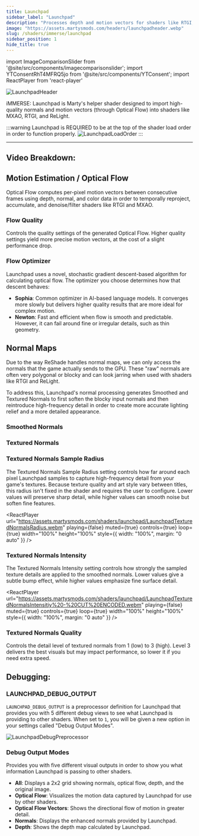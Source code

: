 ```yaml
---
title: Launchpad
sidebar_label: "Launchpad"
description: "Processes depth and motion vectors for shaders like RTGI, MXAO, and ReLight."
image: "https://assets.martysmods.com/headers/launchpadheader.webp"
slug: /shaders/immerse/launchpad
sidebar_position: 1
hide_title: true
---
```


<!----------------------- IMPORTS ---------------------------->

import ImageComparisonSlider from '@site/src/components/imagecomparisonslider';
import YTConsentRhT4MFRQ5jo from '@site/src/components/YTConsent';
import ReactPlayer from 'react-player'

<!----------------------------------------------------------->

![LaunchpadHeader](https://assets.martysmods.com/headers/launchpadheader.webp)

iMMERSE: Launchpad is Marty's helper shader designed to import high-quality normals and motion vectors (through Optical Flow) into shaders like MXAO, RTGI, and ReLight.

:::warning
Launchpad is REQUIRED to be at the top of the shader load order in order to function properly.
![LaunchpadLoadOrder](https://assets.martysmods.com/shaders/launchpad/launchpadloadorder3.webp)
:::

---

## Video Breakdown:
<YTConsentRhT4MFRQ5jo />

## Motion Estimation / Optical Flow
Optical Flow computes per-pixel motion vectors between consecutive frames using depth, normal, and color data in order to temporally reproject, accumulate, and denoise/filter shaders like RTGI and MXAO.

### Flow Quality
Controls the quality settings of the generated Optical Flow. Higher quality settings yield more precise motion vectors, at the cost of a slight performance drop.

### Flow Optimizer
Launchpad uses a novel, stochastic gradient descent-based algorithm for calculating optical flow. The optimizer you choose determines how that descent behaves:
- **Sophia**: Common optimizer in AI-based language models. It converges more slowly but delivers higher quality results that are more ideal for complex motion.
- **Newton**: Fast and efficient when flow is smooth and predictable. However, it can fail around fine or irregular details, such as thin geometry.

## Normal Maps
Due to the way ReShade handles normal maps, we can only access the normals that the game actually sends to the GPU. These "raw" normals are often very polygonal or blocky and can look jarring when used with shaders like RTGI and ReLight.

To address this, Launchpad's normal processing generates Smoothed and Textured Normals to first soften the blocky input normals and then reintroduce high-frequency detail in order to create more accurate lighting relief and a more detailed appearance.

### Smoothed Normals
 <ImageComparisonSlider 
  beforeImage="https://assets.martysmods.com/shaders/launchpad/LaunchpadOriginalNormals3.webp" 
  afterImage="https://assets.martysmods.com/shaders/launchpad/LaunchpadSmoothedNormals3.webp"
  beforeLabel="Original"
  afterLabel="Smoothed"
 />

### Textured Normals
 <ImageComparisonSlider 
  beforeImage="https://assets.martysmods.com/shaders/launchpad/LaunchpadSmoothedNormals3.webp"
  afterImage="https://assets.martysmods.com/shaders/launchpad/LaunchpadTexturedNormals3.webp"
  beforeLabel="Smoothed"
  afterLabel="Textured"
 />

### Textured Normals Sample Radius
The Textured Normals Sample Radius setting controls how far around each pixel Launchpad samples to capture high-frequency detail from your game's textures. Because texture quality and art style vary between titles, this radius isn't fixed in the shader and requires the user to configure. Lower values will preserve sharp detail, while higher values can smooth noise but soften fine features.

<ReactPlayer
  url="https://assets.martysmods.com/shaders/launchpad/LaunchpadTexturedNormalsRadius.webm"
  playing={false}
  muted={true}
  controls={true}
  loop={true}
  width="100%"
  height="100%"
  style={{ width: "100%", margin: "0 auto" }}
/>

### Textured Normals Intensity
The Textured Normals Intensity setting controls how strongly the sampled texture details are applied to the smoothed normals. Lower values give a subtle bump effect, while higher values emphasize fine surface detail.

<ReactPlayer
  url="https://assets.martysmods.com/shaders/launchpad/LaunchpadTexturedNormalsIntensitiy%20-%20CUT%20ENCODED.webm"
  playing={false}
  muted={true}
  controls={true}
  loop={true}
  width="100%"
  height="100%"
  style={{ width: "100%", margin: "0 auto" }}
/>

### Textured Normals Quality
Controls the detail level of textured normals from 1 (low) to 3 (high). Level 3 delivers the best visuals but may impact performance, so lower it if you need extra speed.

## Debugging:

### LAUNCHPAD_DEBUG_OUTPUT
`LAUNCHPAD_DEBUG_OUTPUT` is a preprocessor definition for Launchpad that provides you with 5 different debug views to see what Launchpad is providing to other shaders. When set to `1`, you will be given a new option in your settings called "Debug Output Modes".

![LaunchpadDebugPreprocessor](https://assets.martysmods.com/shaders/launchpad/launchpaddebugpreprocessor.webp)

### Debug Output Modes
Provides you with five different visual outputs in order to show you what information Launchpad is passing to other shaders.
- **All**: Displays a 2x2 grid showing normals, optical flow, depth, and the original image.
- **Optical Flow**: Visualizes the motion data captured by Launchpad for use by other shaders.
- **Optical Flow Vectors**: Shows the directional flow of motion in greater detail.
- **Normals**: Displays the enhanced normals provided by Launchpad.
- **Depth**: Shows the depth map calculated by Launchpad.